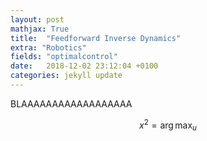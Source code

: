 ```yaml
---
layout: post
mathjax: True
title:  "Feedforward Inverse Dynamics"
extra: "Robotics"
fields: "optimalcontrol"
date:   2018-12-02 23:12:04 +0100
categories: jekyll update
---
```

BLAAAAAAAAAAAAAAAAAA


$$x^2 = \arg \max_u$$

